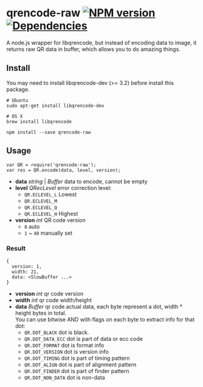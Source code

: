 # qrencode-raw [![NPM version](https://badge.fury.io/js/qrencode-raw.png)](http://badge.fury.io/js/qrencode-raw) [![Dependencies](https://david-dm.org/ashi009/qrencode-raw.png)](https://david-dm.org/ashi009/qrencode-raw)

A node.js wrapper for libqrencode, but instead of encoding data to image, it
returns raw QR data in buffer, which allows you to do amazing things.

## Install

You may need to install libqrencode-dev (>= 3.2) before install this package.

    # Ubuntu
    sudo apt-get install libqrencode-dev

    # OS X
    brew install libqrencode

    npm install --save qrencode-raw

## Usage

    var QR = require('qrencode-raw');
    var res = QR.encode(data, level, version);

- **data** _string_ | _Buffer_ data to encode, cannot be empty
- **level** _QRecLevel_ error correction level:
  - `QR.ECLEVEL_L` Lowest
  - `QR.ECLEVEL_M`
  - `QR.ECLEVEL_Q`
  - `QR.ECLEVEL_H` Highest
- **version** _int_ QR code version
  - `0` auto
  - `1` ~ `40` manually set

### Result

    {
      version: 1,
      width: 21,
      data: <SlowBuffer ...>
    }

- **version** _int_ qr code version
- **width** _int_ qr code width/height
- **data** _Buffer_ qr code actual data, each byte represent a dot,
  width * height bytes in total.<br>
  You can use bitwise AND with flags on each byte to extract info for that dot:
  - `QR.DOT_BLACK` dot is black.
  - `QR.DOT_DATA_ECC` dot is part of data or ecc code
  - `QR.DOT_FORMAT` dot is format info
  - `QR.DOT_VERSION` dot is version info
  - `QR.DOT_TIMING` dot is part of timing pattern
  - `QR.DOT_ALIGN` dot is part of alignment pattern
  - `QR.DOT_FINDER` dot is part of finder pattern
  - `QR.DOT_NON_DATA` dot is non-data
